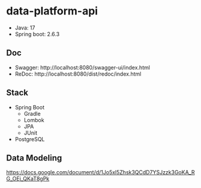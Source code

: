 # data-platform-api
- Java: 17
- Spring boot: 2.6.3

## Doc
- Swagger: http://localhost:8080/swagger-ui/index.html
- ReDoc: http://localhost:8080/dist/redoc/index.html

## Stack
* Spring Boot
  * Gradle
  * Lombok
  * JPA
  * JUnit
* PostgreSQL

## Data Modeling
https://docs.google.com/document/d/1Jo5xl5Zhsk3QCdD7YSJzzk3GoKA_RG_OEj_QKaT8gPk
